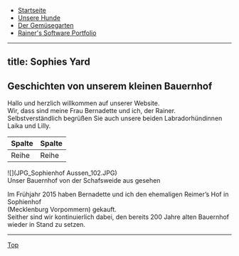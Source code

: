 * [Startseite](index.html "Startseite")  
* [Unsere Hunde](unsere_hunde.html "Unsere Hunde")  
* [Der Gemüsegarten](der_gemuesegarten.html "Der Gemüsegarten")  
* [Rainer's Software Portfolio](rainers_software_portfolio.html "Rainer's Software Portfolio")

---
title: Sophies Yard
---

## Geschichten von unserem kleinen Bauernhof  

Hallo und herzlich willkommen auf unserer Website.  
Wir, dass sind meine Frau Bernadette und ich, der Rainer.  
Selbstverständlich begrüßen Sie auch unsere beiden
Labradorhündinnen Laika und Lilly.  


Spalte | Spalte | 
---------|---------|
Reihe | Reihe |


![](JPG_Sophienhof Aussen_102.JPG)  
Unser Bauernhof von der Schafsweide aus gesehen  

Im Frühjahr 2015 haben Bernadette und ich den ehemaligen Reimer’s Hof in Sophienhof  
(Mecklenburg Vorpommern) gekauft.  
Seither sind wir kontinuierlich dabei, den bereits 200 Jahre alten Bauernhof wieder in Stand zu setzen.  

___
<a href="#">Top</a> 
